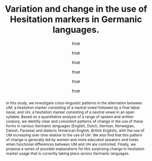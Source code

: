 ---
layout: paper
title: "Variation and change in the use of Hesitation markers in Germanic languages."
year: 2016
author: [{name: "Martijn Wieling", url: "http://www.martijnwieling.nl"}, 
		 {name: "Jack Grieve", url: "https://sites.google.com/site/jackgrieveaston/home"},
		 {name: "Gosse Bouma"},
		 {name: "Josef Fruehwald", url: "https://jofrhwld.github.io"},
		 {name: "John Coleman", url: "http://www.phon.ox.ac.uk/coleman"},
		 {name: "Mark Liberman", url: "http://www.ling.upenn.edu/~myl/"}]
abstract: 'In this study, we investigate cross-linguistic patterns in the alternation between UM, a hesitation marker consisting of a neutral vowel followed by a final labial nasal, and UH, a hesitation marker consisting of a neutral vowel in an open syllable. Based on a quantitative analysis of a range of spoken and written corpora, we identify clear and consistent patterns of change in the use of these forms in various Germanic languages (English, Dutch, German, Norwegian, Danish, Faroese) and dialects (American English, British English), with the use of UM increasing over time relative to the use of UH. We also find that this pattern of change is generally led by women and more educated speakers and holds when functional differences between UM and UH are controlled. Finally, we propose a series of possible explanations for this surprising change in hesitation marker usage that is currently taking place across Germanic languages.'
published: "Language Dynamics and Change"
docs: [{format: "Journal", url: "http://booksandjournals.brillonline.com/content/journals/10.1163/22105832-00602001"}]
categories: ["rpaper"]
display-category: "Journal paper"
comments: true
---